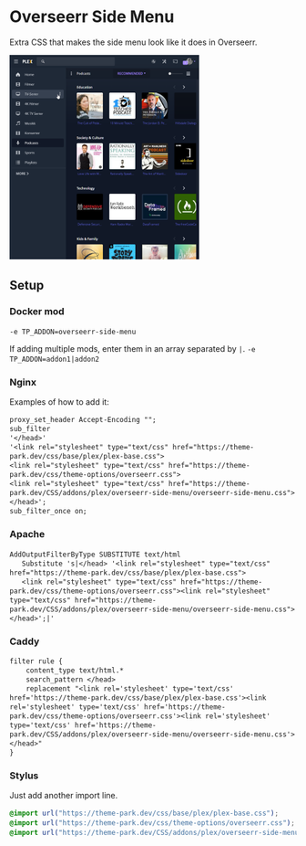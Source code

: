 # Overseerr Side Menu

Extra CSS that makes the side menu look like it does in Overseerr.

<p>
<a href="side_menu.png" rel="noopener"><img src="side_menu.png" alt="Screen Shot 1" width="66%" /></a>
</p>


## Setup

### Docker mod

`-e TP_ADDON=overseerr-side-menu`

If adding multiple mods, enter them in an array separated by  `|`. `-e TP_ADDON=addon1|addon2`

### Nginx

Examples of how to add it:

```nginx
proxy_set_header Accept-Encoding "";
sub_filter
'</head>'
'<link rel="stylesheet" type="text/css" href="https://theme-park.dev/css/base/plex/plex-base.css">
<link rel="stylesheet" type="text/css" href="https://theme-park.dev/css/theme-options/overseerr.css">
<link rel="stylesheet" type="text/css" href="https://theme-park.dev/CSS/addons/plex/overseerr-side-menu/overseerr-side-menu.css">
</head>';
sub_filter_once on;
```

### Apache

```nginx
AddOutputFilterByType SUBSTITUTE text/html
   Substitute 's|</head> '<link rel="stylesheet" type="text/css" href="https://theme-park.dev/css/base/plex/plex-base.css">
   <link rel="stylesheet" type="text/css" href="https://theme-park.dev/css/theme-options/overseerr.css"><link rel="stylesheet" type="text/css" href="https://theme-park.dev/CSS/addons/plex/overseerr-side-menu/overseerr-side-menu.css">
</head>';|'
```

### Caddy

```nginx
filter rule {
    content_type text/html.*
    search_pattern </head>
    replacement "<link rel='stylesheet' type='text/css' href='https://theme-park.dev/css/base/plex/plex-base.css'><link rel='stylesheet' type='text/css' href='https://theme-park.dev/css/theme-options/overseerr.css'><link rel='stylesheet' type='text/css' href='https://theme-park.dev/CSS/addons/plex/overseerr-side-menu/overseerr-side-menu.css'></head>"
}
```

### Stylus

Just add another import line.

```css
@import url("https://theme-park.dev/css/base/plex/plex-base.css");
@import url("https://theme-park.dev/css/theme-options/overseerr.css");
@import url("https://theme-park.dev/CSS/addons/plex/overseerr-side-menu/overseerr-side-menu.css");
```